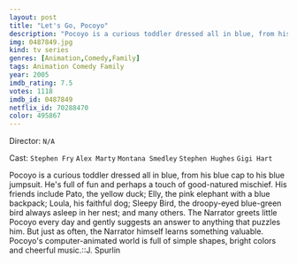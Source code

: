 ```yaml
---
layout: post
title: "Let's Go, Pocoyo"
description: "Pocoyo is a curious toddler dressed all in blue, from his blue cap to his blue jumpsuit. He's full of fun and perhaps a touch of good-natured mischief. His friends include Pato, the yellow duck; Elly, the pink elephant with a blue backpack; Loula, his faithful dog; Sleepy Bird, the droopy-eyed blue-green bird always asleep in her nest; and many others. The Narrator greets little Pocoyo every day and gently suggests an answer to anything that puzzles him. But just as often, the Narrator himself learns something valuable. Pocoyo's computer-animated world is full of s.."
img: 0487849.jpg
kind: tv series
genres: [Animation,Comedy,Family]
tags: Animation Comedy Family 
year: 2005
imdb_rating: 7.5
votes: 1118
imdb_id: 0487849
netflix_id: 70288470
color: 495867
---
```

Director: `N/A`  

Cast: `Stephen Fry` `Alex Marty` `Montana Smedley` `Stephen Hughes` `Gigi Hart` 

Pocoyo is a curious toddler dressed all in blue, from his blue cap to his blue jumpsuit. He's full of fun and perhaps a touch of good-natured mischief. His friends include Pato, the yellow duck; Elly, the pink elephant with a blue backpack; Loula, his faithful dog; Sleepy Bird, the droopy-eyed blue-green bird always asleep in her nest; and many others. The Narrator greets little Pocoyo every day and gently suggests an answer to anything that puzzles him. But just as often, the Narrator himself learns something valuable. Pocoyo's computer-animated world is full of simple shapes, bright colors and cheerful music.::J. Spurlin